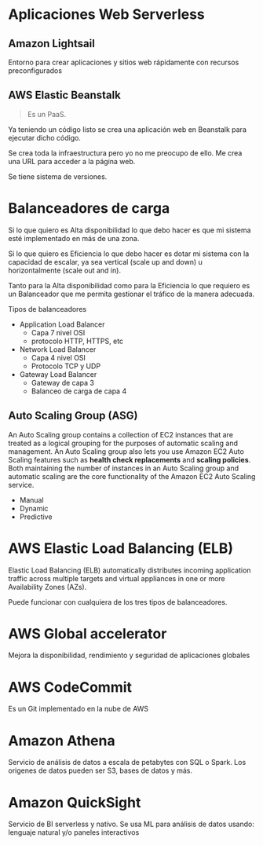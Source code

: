# Aplicaciones Web Serverless

## Amazon Lightsail

Entorno para crear aplicaciones y sitios web rápidamente con recursos preconfigurados


## AWS Elastic Beanstalk

> Es un PaaS.

Ya teniendo un código listo se crea una aplicación web en Beanstalk para ejecutar dicho código.

Se crea toda la infraestructura pero yo no me preocupo de ello. Me crea una URL para acceder a la página web.

Se tiene sistema de versiones.


# Balanceadores de carga

Si lo que quiero es Alta disponibilidad lo que debo hacer es que mi sistema esté implementado en más de una zona. 

Si lo que quiero es Eficiencia lo que debo hacer es dotar mi sistema con la capacidad de escalar, ya sea vertical (scale up and down) u horizontalmente (scale out and in).

Tanto para la Alta disponibilidad como para la Eficiencia lo que requiero es un Balanceador que me permita gestionar el tráfico de la manera adecuada.

Tipos de balanceadores

* Application Load Balancer
    * Capa 7 nivel OSI
    * protocolo HTTP, HTTPS, etc
* Network Load Balancer
    * Capa 4 nivel OSI
    * Protocolo TCP y UDP
* Gateway Load Balancer
    * Gateway de capa 3
    * Balanceo de carga de capa 4
    
## Auto Scaling Group (ASG)

An Auto Scaling group contains a collection of EC2 instances that are treated as a logical grouping for the purposes of automatic scaling and management. An Auto Scaling group also lets you use Amazon EC2 Auto Scaling features such as **health check replacements** and **scaling policies**. Both maintaining the number of instances in an Auto Scaling group and automatic scaling are the core functionality of the Amazon EC2 Auto Scaling service.

* Manual
* Dynamic
* Predictive


# AWS Elastic Load Balancing (ELB)

Elastic Load Balancing (ELB) automatically distributes incoming application traffic across multiple targets and virtual appliances in one or more Availability Zones (AZs).

Puede funcionar con cualquiera de los tres tipos de balanceadores.


# AWS Global accelerator

Mejora la disponibilidad, rendimiento y seguridad de aplicaciones globales


# AWS CodeCommit

Es un Git implementado en la nube de AWS


# Amazon Athena

Servicio de análisis de datos a escala de petabytes con SQL o Spark. Los origenes de datos pueden ser S3, bases de datos y más.


# Amazon QuickSight

Servicio de BI serverless y nativo. Se usa ML para análisis de datos usando: lenguaje natural y/o paneles interactivos
